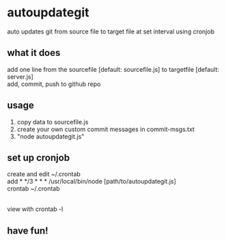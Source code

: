 # autoupdategit
auto updates git from source file to target file at set interval using cronjob

## what it does
add one line from the sourcefile [default: sourcefile.js] to targetfile [default: server.js]<br>
add, commit, push to github repo

## usage
1. copy data to sourcefile.js
2. create your own custom commit messages in commit-msgs.txt
3. "node autoupdategit.js"

## set up cronjob
create and edit ~/.crontab<br>
add *  */3  *  *  *   /usr/local/bin/node [path/to/autoupdategit.js]<br>
crontab ~/.crontab<br><br>

view with crontab -l

## have fun!
